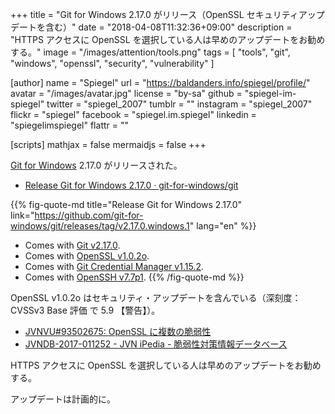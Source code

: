 +++
title = "Git for Windows 2.17.0 がリリース（OpenSSL セキュリティアップデートを含む）"
date = "2018-04-08T11:32:36+09:00"
description = "HTTPS アクセスに OpenSSL を選択している人は早めのアップデートをお勧めする。"
image = "/images/attention/tools.png"
tags  = [ "tools", "git", "windows", "openssl", "security", "vulnerability" ]

[author]
  name      = "Spiegel"
  url       = "https://baldanders.info/spiegel/profile/"
  avatar    = "/images/avatar.jpg"
  license   = "by-sa"
  github    = "spiegel-im-spiegel"
  twitter   = "spiegel_2007"
  tumblr    = ""
  instagram = "spiegel_2007"
  flickr    = "spiegel"
  facebook  = "spiegel.im.spiegel"
  linkedin  = "spiegelimspiegel"
  flattr    = ""

[scripts]
  mathjax = false
  mermaidjs = false
+++

[Git for Windows] 2.17.0 がリリースされた。

- [Release Git for Windows 2.17.0 · git-for-windows/git](https://github.com/git-for-windows/git/releases/tag/v2.17.0.windows.1)

{{% fig-quote-md title="Release Git for Windows 2.17.0" link="https://github.com/git-for-windows/git/releases/tag/v2.17.0.windows.1" lang="en" %}}
- Comes with [Git v2.17.0](https://github.com/git/git/blob/v2.17.0/Documentation/RelNotes/2.17.0.txt).
- Comes with [OpenSSL v1.0.2o](https://www.openssl.org/news/openssl-1.0.2-notes.html).
- Comes with [Git Credential Manager v1.15.2](https://github.com/Microsoft/Git-Credential-Manager-for-Windows/releases/tag/v1.15.2).
- Comes with [OpenSSH v7.7p1](https://www.openssh.com/txt/release-7.7).
{{% /fig-quote-md %}}

OpenSSL v1.0.2o はセキュリティ・アップデートを含んでいる（深刻度：CVSSv3 Base 評価 で 5.9 【警告】）。

- [JVNVU#93502675: OpenSSL に複数の脆弱性](https://jvn.jp/vu/JVNVU93502675/)
- [JVNDB-2017-011252 - JVN iPedia - 脆弱性対策情報データベース](https://jvndb.jvn.jp/ja/contents/2017/JVNDB-2017-011252.html)

HTTPS アクセスに OpenSSL を選択している人は早めのアップデートをお勧めする。

アップデートは計画的に。

[Git for Windows]: https://gitforwindows.org/

